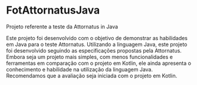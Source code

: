 # FotAttornatusJava
Projeto referente a teste da Attornatus in Java

Este projeto foi desenvolvido com o objetivo de demonstrar as habilidades em Java para o teste Attornatus. Utilizando a linguagem Java, este projeto foi desenvolvido seguindo as especificações propostas pela Attornatus. Embora seja um projeto mais simples, com menos funcionalidades e ferramentas em comparação com o projeto em Kotlin, ele ainda apresenta o conhecimento e habilidade na utilização da linguagem Java. Recomendamos que a avaliação seja iniciada com o projeto em Kotlin.

